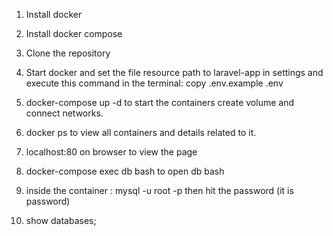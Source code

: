1. Install docker 
2. Install docker compose
3. Clone the repository
4. Start docker and set the file resource path to laravel-app in settings and execute this command in the terminal: copy .env.example .env

5. docker-compose up -d to start the containers create volume and connect networks.
6. docker ps to view all containers and details related to it.
7. localhost:80 on browser to view the page 
8. docker-compose exec db bash to open db bash 
9. inside the container : mysql -u root -p then hit the password (it is password)
10. show databases;

